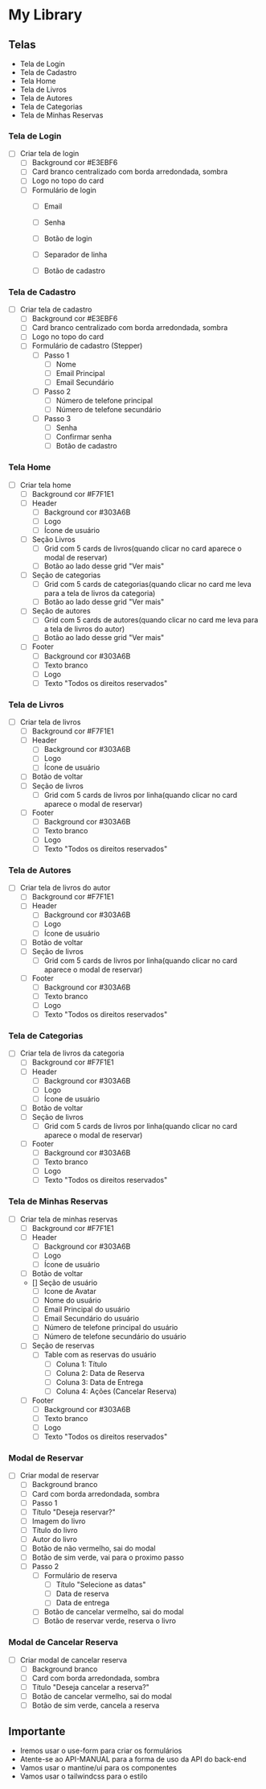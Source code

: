 # My Library

## Telas
- Tela de Login
- Tela de Cadastro
- Tela Home
- Tela de Livros
- Tela de Autores
- Tela de Categorias
- Tela de Minhas Reservas

### Tela de Login
- [ ] Criar tela de login
    - [ ] Background cor #E3EBF6
    - [ ] Card branco centralizado com borda arredondada, sombra
    - [ ] Logo no topo do card
    - [ ] Formulário de login 
        - [ ] Email
        - [ ] Senha
        - [ ] Botão de login
        - [ ] Separador de linha
        - [ ] Botão de cadastro


### Tela de Cadastro
- [ ] Criar tela de cadastro
    - [ ] Background cor #E3EBF6
    - [ ] Card branco centralizado com borda arredondada, sombra
    - [ ] Logo no topo do card
    - [ ] Formulário de cadastro (Stepper)
        - [ ] Passo 1
            - [ ] Nome
            - [ ] Email Principal
            - [ ] Email Secundário
        - [ ] Passo 2
            - [ ] Número de telefone principal 
            - [ ] Número de telefone secundário
        - [ ] Passo 3
            - [ ] Senha
            - [ ] Confirmar senha
            - [ ] Botão de cadastro
 
### Tela Home
- [ ] Criar tela home
    - [ ] Background cor #F7F1E1
    - [ ] Header
        - [ ] Background cor #303A6B
        - [ ] Logo
        - [ ] Ícone de usuário
    - [ ] Seção Livros
        - [ ] Grid com 5 cards de livros(quando clicar no card aparece o modal de reservar)
        - [ ] Botão ao lado desse grid "Ver mais"
    - [ ] Seção de categorias
        - [ ] Grid com 5 cards de categorias(quando clicar no card me leva para a tela de livros da categoria)
        - [ ] Botão ao lado desse grid "Ver mais"
    - [ ] Seção de autores
        - [ ] Grid com 5 cards de autores(quando clicar no card me leva para a tela de livros do autor)
        - [ ] Botão ao lado desse grid "Ver mais"
    - [ ] Footer
        - [ ] Background cor #303A6B
        - [ ] Texto branco
        - [ ] Logo
        - [ ] Texto "Todos os direitos reservados"

### Tela de Livros
- [ ] Criar tela de livros
    - [ ] Background cor #F7F1E1
    - [ ] Header
        - [ ] Background cor #303A6B
        - [ ] Logo
        - [ ] Ícone de usuário
    - [ ] Botão de voltar
    - [ ] Seção de livros
        - [ ] Grid com 5 cards de livros por linha(quando clicar no card aparece o modal de reservar)
    - [ ] Footer
        - [ ] Background cor #303A6B
        - [ ] Texto branco
        - [ ] Logo
        - [ ] Texto "Todos os direitos reservados"

### Tela de Autores
- [ ] Criar tela de livros do autor
    - [ ] Background cor #F7F1E1
    - [ ] Header
        - [ ] Background cor #303A6B
        - [ ] Logo
        - [ ] Ícone de usuário
    - [ ] Botão de voltar
    - [ ] Seção de livros
        - [ ] Grid com 5 cards de livros por linha(quando clicar no card aparece o modal de reservar)
    - [ ] Footer
        - [ ] Background cor #303A6B
        - [ ] Texto branco
        - [ ] Logo
        - [ ] Texto "Todos os direitos reservados"

### Tela de Categorias
- [ ] Criar tela de livros da categoria
    - [ ] Background cor #F7F1E1
    - [ ] Header
        - [ ] Background cor #303A6B
        - [ ] Logo
        - [ ] Ícone de usuário
    - [ ] Botão de voltar
    - [ ] Seção de livros
        - [ ] Grid com 5 cards de livros por linha(quando clicar no card aparece o modal de reservar)
    - [ ] Footer
        - [ ] Background cor #303A6B
        - [ ] Texto branco
        - [ ] Logo
        - [ ] Texto "Todos os direitos reservados"

### Tela de Minhas Reservas
- [ ] Criar tela de minhas reservas
    - [ ] Background cor #F7F1E1
    - [ ] Header
        - [ ] Background cor #303A6B
        - [ ] Logo
        - [ ] Ícone de usuário
    - [ ] Botão de voltar
    - [] Seção de usuário
        - [ ] Icone de Avatar
        - [ ] Nome do usuário
        - [ ] Email Principal do usuário
        - [ ] Email Secundário do usuário
        - [ ] Número de telefone principal do usuário
        - [ ] Número de telefone secundário do usuário
    - [ ] Seção de reservas
        - [ ] Table com as reservas do usuário
            - [ ] Coluna 1: Título
            - [ ] Coluna 2: Data de Reserva
            - [ ] Coluna 3: Data de Entrega
            - [ ] Coluna 4: Ações (Cancelar Reserva)
    - [ ] Footer
        - [ ] Background cor #303A6B
        - [ ] Texto branco
        - [ ] Logo
        - [ ] Texto "Todos os direitos reservados"

### Modal de Reservar
- [ ] Criar modal de reservar
    - [ ] Background branco
    - [ ] Card com borda arredondada, sombra
    - [ ] Passo 1
    - [ ] Título "Deseja reservar?"
    - [ ] Imagem do livro
    - [ ] Título do livro
    - [ ] Autor do livro
    - [ ] Botão de não vermelho, sai do modal
    - [ ] Botão de sim verde, vai para o proximo passo
    - [ ] Passo 2
        - [ ] Formulário de reserva
            - [ ] Título "Selecione as datas"
            - [ ] Data de reserva
            - [ ] Data de entrega
        - [ ] Botão de cancelar vermelho, sai do modal
        - [ ] Botão de reservar verde, reserva o livro

### Modal de Cancelar Reserva
- [ ] Criar modal de cancelar reserva
    - [ ] Background branco
    - [ ] Card com borda arredondada, sombra
    - [ ] Título "Deseja cancelar a reserva?"
    - [ ] Botão de cancelar vermelho, sai do modal
    - [ ] Botão de sim verde, cancela a reserva

## Importante
- Iremos usar o use-form para criar os formulários
- Atente-se ao API-MANUAL para a forma de uso da API do back-end
- Vamos usar o mantine/ui para os componentes
- Vamos usar o tailwindcss para o estilo

